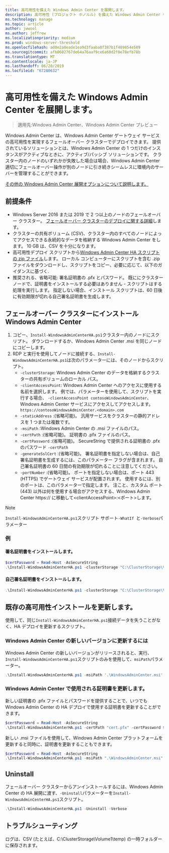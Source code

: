 ```yaml
---
title: 高可用性を備えた Windows Admin Center を展開します。
description: 高可用性 (プロジェクト ホノルル) を備えた Windows Admin Center を展開します。
ms.technology: manage
ms.topic: article
author: jwwool
ms.author: jeffrew
ms.localizationpriority: medium
ms.prod: windows-server-threshold
ms.openlocfilehash: ad8e2a8eade1ea9d3faaba8f387b1f489854e589
ms.sourcegitcommit: afb0602767de64a76aaf9ce6a60d2f0e78efb78b
ms.translationtype: MT
ms.contentlocale: ja-JP
ms.lasthandoff: 06/20/2019
ms.locfileid: "67280632"
---
```

# <a name="deploy-windows-admin-center-with-high-availability"></a>高可用性を備えた Windows Admin Center を展開します。

>適用先:Windows Admin Center、Windows Admin Center プレビュー

Windows Admin Center は、Windows Admin Center ゲートウェイ サービスの高可用性を実現するフェールオーバー クラスターでデプロイできます。 提供されているソリューションとは、Windows Admin Center の 1 つだけのインスタンスがアクティブなときに、アクティブ/パッシブ ソリューションです。 クラスター内のノードのいずれかが失敗した場合は場合、Windows Admin Center 適切にフェールオーバー操作が別のノードに引き続きシームレスに環境内のサーバーを管理することができます。 

[その他の Windows Admin Center 展開オプションについて説明します。](../plan/installation-options.md)

## <a name="prerequisites"></a>前提条件

- Windows Server 2016 または 2019 で 2 つ以上のノードのフェールオーバー クラスター。 [フェールオーバー クラスターのデプロイに関する詳細](../../../failover-clustering/failover-clustering-overview.md)します。
- クラスターの共有ボリューム (CSV)、クラスター内のすべてのノードによってアクセスできる永続的なデータを格納する Windows Admin Center をします。 10 GB は、CSV を十分になります。
- 高可用性デプロイ スクリプトから[Windows Admin Center HA スクリプトの zip ファイル](https://aka.ms/WACHAScript)します。 ローカル コンピューターにスクリプトを含む .zip ファイルをダウンロードし、スクリプトをコピー、必要に応じて、以下のガイダンスに基づく.
- 推奨される、省略可能: 署名証明書の .pfx とパスワード。 既ににクラスター ノードで、証明書をインストールする必要はありません - スクリプトはする処理を実行します。 指定しない場合、インストール スクリプトは、60 日後に有効期限が切れる自己署名証明書を生成します。

## <a name="install-windows-admin-center-on-a-failover-cluster"></a>フェールオーバー クラスターにインストール Windows Admin Center

1. コピー、```Install-WindowsAdminCenterHA.ps1```クラスター内のノードにスクリプト。 ダウンロードするか、Windows Admin Center .msi を同じノードにコピーします。
2. RDP と実行を使用してノードに接続する、```Install-WindowsAdminCenterHA.ps1```は次のパラメーターには、そのノードからスクリプト。
    - `-clusterStorage`: Windows Admin Center のデータを格納するクラスターの共有ボリュームのローカル パス。
    - `-clientAccessPoint`: Windows Admin Center へのアクセスに使用する名前を選択します。 例では、パラメーターを使用して、スクリプトを実行する場合、 `-clientAccessPoint contosoWindowsAdminCenter`、Windows Admin Center サービスにアクセスしてアクセスします。 `https://contosoWindowsAdminCenter.<domain>.com`
    - `-staticAddress` :(省略可能)。 汎用サービスをクラスターの静的アドレスを 1 つまたは複数です。 
    - `-msiPath` :Windows Admin Center の .msi ファイルのパス。
    - `-certPath` :(省略可能)。 証明書の .pfx ファイルのパス。
    - `-certPassword` :(省略可能)。 SecureString で提供される証明書の .pfx のパスワード `-certPath`
    - `-generateSslCert` :(省略可能)。 署名証明書を指定しない場合は、自己署名証明書を生成するには、このパラメーター フラグが含まれます。 自己署名証明書の 60 日間の有効期限が切れることに注意してください。
    - `-portNumber` :(省略可能)。 ポートを指定しない場合は、ポート 443 (HTTPS) でゲートウェイ サービスが配置されます。 使用するには、別のポートは、このパラメーターで指定します。 注こと、カスタム ポート (443) 以外は何を使用する場合がアクセスする、Windows Admin Center https:// に移動して\<clientAccessPoint\>:\<ポート\>します。

> [!NOTE]
> ```Install-WindowsAdminCenterHA.ps1```スクリプト サポート```-WhatIf ```と```-Verbose```パラメーター

### <a name="examples"></a>例

#### <a name="install-with-a-signed-certificate"></a>署名証明書をインストールします。

```powershell
$certPassword = Read-Host -AsSecureString
.\Install-WindowsAdminCenterHA.ps1 -clusterStorage "C:\ClusterStorage\Volume1" -clientAccessPoint "contoso-ha-gateway" -msiPath ".\WindowsAdminCenter.msi" -certPath "cert.pfx" -certPassword $certPassword -Verbose
```

#### <a name="install-with-a-self-signed-certificate"></a>自己署名証明書をインストールします。

```powershell
.\Install-WindowsAdminCenterHA.ps1 -clusterStorage "C:\ClusterStorage\Volume1" -clientAccessPoint "contoso-ha-gateway" -msiPath ".\WindowsAdminCenter.msi" -generateSslCert -Verbose
```

## <a name="update-an-existing-high-availability-installation"></a>既存の高可用性インストールを更新します。

使用して、同じ```Install-WindowsAdminCenterHA.ps1```接続データを失うことがなく、HA デプロイを更新するスクリプト。

### <a name="update-to-a-new-version-of-windows-admin-center"></a>Windows Admin Center の新しいバージョンに更新するには

Windows Admin Center の新しいバージョンがリリースされると、実行、```Install-WindowsAdminCenterHA.ps1```スクリプトのみを使用して、```msiPath```パラメーター。

```powershell
.\Install-WindowsAdminCenterHA.ps1 -msiPath '.\WindowsAdminCenter.msi' -Verbose
```

### <a name="update-the-certificate-used-by-windows-admin-center"></a>Windows Admin Center で使用される証明書を更新します。

新しい証明書の .pfx ファイルとパスワードを提供することで、いつでも Windows Admin Center の HA デプロイで使用する証明書を更新することができます。

```powershell
$certPassword = Read-Host -AsSecureString
.\Install-WindowsAdminCenterHA.ps1 -certPath "cert.pfx" -certPassword $certPassword -Verbose
```

新しい .msi ファイルを使用して、Windows Admin Center プラットフォームを更新すると同時に、証明書を更新することもできます。

```powershell
$certPassword = Read-Host -AsSecureString
.\Install-WindowsAdminCenterHA.ps1 -msiPath ".\WindowsAdminCenter.msi" -certPath "cert.pfx" -certPassword $certPassword -Verbose
``` 

## <a name="uninstall"></a>Uninstall

フェールオーバー クラスターからアンインストールするには、Windows Admin Center の HA 展開に渡す、```-Uninstall```パラメーターを```Install-WindowsAdminCenterHA.ps1```スクリプト。

```powershell
.\Install-WindowsAdminCenterHA.ps1 -Uninstall -Verbose
```

## <a name="troubleshooting"></a>トラブルシューティング

ログは、CSV (たとえば、C:\ClusterStorage\Volume1\temp) の一時フォルダーに保存されます。